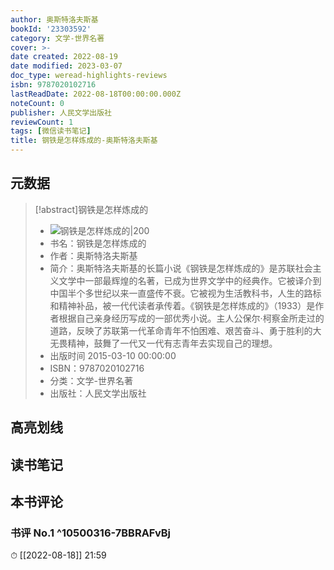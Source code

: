 ```yaml
---
author: 奥斯特洛夫斯基
bookId: '23303592'
category: 文学-世界名著
cover: >-
date created: 2022-08-19
date modified: 2023-03-07
doc_type: weread-highlights-reviews
isbn: 9787020102716
lastReadDate: 2022-08-18T00:00:00.000Z
noteCount: 0
publisher: 人民文学出版社
reviewCount: 1
tags: [微信读书笔记]
title: 钢铁是怎样炼成的-奥斯特洛夫斯基
---
```


## 元数据

>[!abstract]钢铁是怎样炼成的
> - ![钢铁是怎样炼成的|200](https://wfqqreader-1252317822.image.myqcloud.com/cover/592/23303592/t7_23303592.jpg)
> - 书名：钢铁是怎样炼成的
> - 作者：奥斯特洛夫斯基
> - 简介：奥斯特洛夫斯基的长篇小说《钢铁是怎样炼成的》是苏联社会主义文学中一部最辉煌的名著，已成为世界文学中的经典作。它被译介到中国半个多世纪以来一直盛传不衰。它被视为生活教科书，人生的路标和精神补品，被一代代读者承传着。《钢铁是怎样炼成的》（1933）是作者根据自己亲身经历写成的一部优秀小说。主人公保尔·柯察金所走过的道路，反映了苏联第一代革命青年不怕困难、艰苦奋斗、勇于胜利的大无畏精神，鼓舞了一代又一代有志青年去实现自己的理想。
> - 出版时间 2015-03-10 00:00:00
> - ISBN：9787020102716
> - 分类：文学-世界名著
> - 出版社：人民文学出版社

## 高亮划线

## 读书笔记

## 本书评论

### 书评 No.1 ^10500316-7BBRAFvBj

⏱ [[2022-08-18]] 21:59
